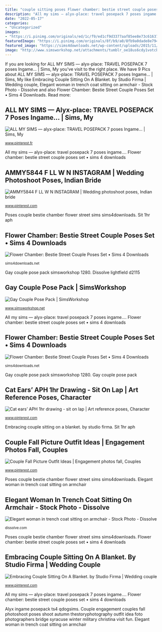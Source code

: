 ```yaml
---
title: "couple sitting poses Flower chamber: bestie street couple poses set • sims 4 downloads"
description: "All my sims — alyx-place: travel posepack 7 poses ingame..."
date: "2022-05-17"
categories:
- "Uncategorized"
images:
- "https://i.pinimg.com/originals/ed/1c/f9/ed1cf9d3377aaf85ee8e73c61637f564.jpg"
featuredImage: "https://i.pinimg.com/originals/8f/b9/a0/8fb9a0dade8e79432e15a2a3a56be51a.jpg"
featured_image: "https://sims4downloads.net/wp-content/uploads/2015/11/113.jpg"
image: "http://www.simsworkshop.net/attachments/tumblr_oe18us6cdy1votcbeo3_1280-png.9850/"
---
```


If you are looking for ALL MY SIMS — alyx-place: TRAVEL POSEPACK 7 poses Ingame... | Sims, My you've visit to the right place. We have 9 Pics about ALL MY SIMS — alyx-place: TRAVEL POSEPACK 7 poses Ingame... | Sims, My like Embracing Couple Sitting On A Blanket. by Studio Firma | Wedding couple, Elegant woman in trench coat sitting on armchair - Stock Photo - Dissolve and also Flower Chamber: Bestie Street Couple Poses Set • Sims 4 Downloads. Read more:

## ALL MY SIMS — Alyx-place: TRAVEL POSEPACK 7 Poses Ingame... | Sims, My

![ALL MY SIMS — alyx-place: TRAVEL POSEPACK 7 poses Ingame... | Sims, My](https://i.pinimg.com/736x/00/57/5d/00575d2f1f54c0af5be389376bf6e57a.jpg "Alyx ingame posepack ts4 qdogsims")

<small>www.pinterest.fr</small>

All my sims — alyx-place: travel posepack 7 poses ingame.... Flower chamber: bestie street couple poses set • sims 4 downloads

## AMMY5844 F LL W N INSTAGRAM | Wedding Photoshoot Poses, Indian Bride

![AMMY5844 F LL W N INSTAGRAM | Wedding photoshoot poses, Indian bride](https://i.pinimg.com/originals/16/72/e8/1672e8010b56ea75dbcf5834a24ab91c.jpg "Poses couple bestie chamber flower street sims sims4downloads")

<small>www.pinterest.com</small>

Poses couple bestie chamber flower street sims sims4downloads. Sit 1hr aph

## Flower Chamber: Bestie Street Couple Poses Set • Sims 4 Downloads

![Flower Chamber: Bestie Street Couple Poses Set • Sims 4 Downloads](https://sims4downloads.net/wp-content/uploads/2015/11/1141.jpg "Couple fall picture outfit ideas")

<small>sims4downloads.net</small>

Gay couple pose pack simsworkshop 1280. Dissolve lightfield d2115

## Gay Couple Pose Pack | SimsWorkshop

![Gay Couple Pose Pack | SimsWorkshop](http://www.simsworkshop.net/attachments/tumblr_oe18us6cdy1votcbeo3_1280-png.9850/ "All my sims — alyx-place: travel posepack 7 poses ingame...")

<small>www.simsworkshop.net</small>

All my sims — alyx-place: travel posepack 7 poses ingame.... Flower chamber: bestie street couple poses set • sims 4 downloads

## Flower Chamber: Bestie Street Couple Poses Set • Sims 4 Downloads

![Flower Chamber: Bestie Street Couple Poses Set • Sims 4 Downloads](https://sims4downloads.net/wp-content/uploads/2015/11/113.jpg "Cat ears’ aph 1hr drawing")

<small>sims4downloads.net</small>

Gay couple pose pack simsworkshop 1280. Gay couple pose pack

## Cat Ears’ APH 1hr Drawing - Sit On Lap | Art Reference Poses, Character

![Cat ears’ APH 1hr drawing - sit on lap | Art reference poses, Character](https://i.pinimg.com/736x/87/a3/09/87a30923f0b959980a63ae17ec9bdbe9.jpg "Ammy5844 f ll w n instagram")

<small>www.pinterest.com</small>

Embracing couple sitting on a blanket. by studio firma. Sit 1hr aph

## Couple Fall Picture Outfit Ideas | Engagement Photos Fall, Couples

![Couple Fall Picture Outfit Ideas | Engagement photos fall, Couples](https://i.pinimg.com/originals/8f/b9/a0/8fb9a0dade8e79432e15a2a3a56be51a.jpg "Gay couple pose pack")

<small>www.pinterest.com</small>

Poses couple bestie chamber flower street sims sims4downloads. Elegant woman in trench coat sitting on armchair

## Elegant Woman In Trench Coat Sitting On Armchair - Stock Photo - Dissolve

![Elegant woman in trench coat sitting on armchair - Stock Photo - Dissolve](https://cdn7.dissolve.com/p/D2115_298_101/D2115_298_101_1200.jpg "Bride parlour dfsg singhana prateek shari costum closeup")

<small>dissolve.com</small>

Poses couple bestie chamber flower street sims sims4downloads. Flower chamber: bestie street couple poses set • sims 4 downloads

## Embracing Couple Sitting On A Blanket. By Studio Firma | Wedding Couple

![Embracing Couple Sitting On A Blanket. by Studio Firma | Wedding couple](https://i.pinimg.com/originals/ed/1c/f9/ed1cf9d3377aaf85ee8e73c61637f564.jpg "Flower chamber: bestie street couple poses set • sims 4 downloads")

<small>www.pinterest.com</small>

All my sims — alyx-place: travel posepack 7 poses ingame.... Flower chamber: bestie street couple poses set • sims 4 downloads

Alyx ingame posepack ts4 qdogsims. Couple engagement couples fall photoshoot poses shoot autumn thestoryphotography outfit idea foto photographers bridge syracuse winter military christina visit fun. Elegant woman in trench coat sitting on armchair
